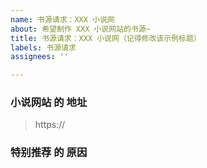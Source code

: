 ```yaml
---
name: 书源请求：XXX 小说网
about: 希望制作 XXX 小说网站的书源~
title: 书源请求：XXX 小说网（记得修改该示例标题）
labels: 书源请求
assignees: ''

---
```


<!-- [此处为注释内容] 写书源需要消耗时间与精力，因此确保有充足的推荐理由，不要把我当工具人~ -->
<!-- [此处为注释内容] 另外，本项目只制作《阅读》3.X 版本的书源，不考虑也无法转换为 2.X 版本！ -->

### 小说网站 的 地址
> https://

### 特别推荐 的 原因
> 
